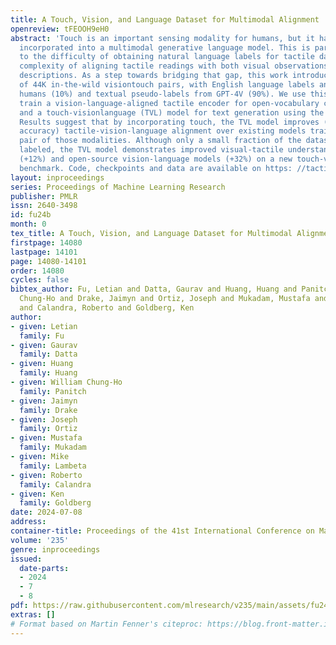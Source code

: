 ```yaml
---
title: A Touch, Vision, and Language Dataset for Multimodal Alignment
openreview: tFEOOH9eH0
abstract: 'Touch is an important sensing modality for humans, but it has not yet been
  incorporated into a multimodal generative language model. This is partially due
  to the difficulty of obtaining natural language labels for tactile data and the
  complexity of aligning tactile readings with both visual observations and language
  descriptions. As a step towards bridging that gap, this work introduces a new dataset
  of 44K in-the-wild visiontouch pairs, with English language labels annotated by
  humans (10%) and textual pseudo-labels from GPT-4V (90%). We use this dataset to
  train a vision-language-aligned tactile encoder for open-vocabulary classification
  and a touch-visionlanguage (TVL) model for text generation using the trained encoder.
  Results suggest that by incorporating touch, the TVL model improves (+29% classification
  accuracy) tactile-vision-language alignment over existing models trained on any
  pair of those modalities. Although only a small fraction of the dataset is human
  labeled, the TVL model demonstrates improved visual-tactile understanding over GPT-4V
  (+12%) and open-source vision-language models (+32%) on a new touch-vision understanding
  benchmark. Code, checkpoints and data are available on https: //tactile-vlm.github.io.'
layout: inproceedings
series: Proceedings of Machine Learning Research
publisher: PMLR
issn: 2640-3498
id: fu24b
month: 0
tex_title: A Touch, Vision, and Language Dataset for Multimodal Alignment
firstpage: 14080
lastpage: 14101
page: 14080-14101
order: 14080
cycles: false
bibtex_author: Fu, Letian and Datta, Gaurav and Huang, Huang and Panitch, William
  Chung-Ho and Drake, Jaimyn and Ortiz, Joseph and Mukadam, Mustafa and Lambeta, Mike
  and Calandra, Roberto and Goldberg, Ken
author:
- given: Letian
  family: Fu
- given: Gaurav
  family: Datta
- given: Huang
  family: Huang
- given: William Chung-Ho
  family: Panitch
- given: Jaimyn
  family: Drake
- given: Joseph
  family: Ortiz
- given: Mustafa
  family: Mukadam
- given: Mike
  family: Lambeta
- given: Roberto
  family: Calandra
- given: Ken
  family: Goldberg
date: 2024-07-08
address:
container-title: Proceedings of the 41st International Conference on Machine Learning
volume: '235'
genre: inproceedings
issued:
  date-parts:
  - 2024
  - 7
  - 8
pdf: https://raw.githubusercontent.com/mlresearch/v235/main/assets/fu24b/fu24b.pdf
extras: []
# Format based on Martin Fenner's citeproc: https://blog.front-matter.io/posts/citeproc-yaml-for-bibliographies/
---
```

